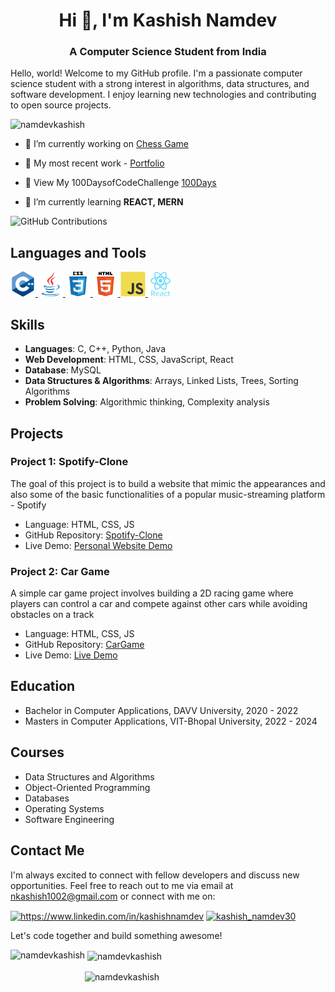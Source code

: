 <h1 align="center">Hi 👋, I'm Kashish Namdev</h1>
<h3 align="center">A Computer Science Student from India</h3>

Hello, world! Welcome to my GitHub profile. I'm a passionate computer science student with a strong interest in algorithms, data structures, and software development. I enjoy learning new technologies and contributing to open source projects.

<p align="left"> <img src="https://komarev.com/ghpvc/?username=namdevkashish&label=Profile%20views&color=0e75b6&style=flat" alt="namdevkashish" /> </p>

- 🔭 I’m currently working on [Chess Game](https://namdevkashish.github.io/chess/)

- 📌 My most recent work - [Portfolio](https://namdevkashish.github.io/)

- 📍 View My 100DaysofCodeChallenge [100Days](https://github.com/namdevkashish/100DaysOfCodeChallenge)

- 🌱 I’m currently learning **REACT, MERN**

![GitHub Contributions](https://github-readme-streak-stats.herokuapp.com/?user=namdevkashish)

## Languages and Tools
<p align="left"> 
  <a href="https://www.w3schools.com/cpp/" target="_blank" rel="noreferrer"> <img src="https://raw.githubusercontent.com/devicons/devicon/master/icons/cplusplus/cplusplus-original.svg" alt="cplusplus" width="40" height="40"/> </a> 
  <a href="https://www.java.com" target="_blank" rel="noreferrer"> <img src="https://raw.githubusercontent.com/devicons/devicon/master/icons/java/java-original.svg" alt="java" width="40" height="40"/> </a> <a href="https://www.w3schools.com/css/" target="_blank" rel="noreferrer"> <img src="https://raw.githubusercontent.com/devicons/devicon/master/icons/css3/css3-original-wordmark.svg" alt="css3" width="40" height="40"/> </a> 
  <a href="https://www.w3.org/html/" target="_blank" rel="noreferrer"> <img src="https://raw.githubusercontent.com/devicons/devicon/master/icons/html5/html5-original-wordmark.svg" alt="html5" width="40" height="40"/> </a> 
  <a href="https://developer.mozilla.org/en-US/docs/Web/JavaScript" target="_blank" rel="noreferrer"> <img src="https://raw.githubusercontent.com/devicons/devicon/master/icons/javascript/javascript-original.svg" alt="javascript" width="40" height="40"/> </a> 
  <a href="https://reactjs.org/" target="_blank" rel="noreferrer"> <img src="https://raw.githubusercontent.com/devicons/devicon/master/icons/react/react-original-wordmark.svg" alt="react" width="40" height="40"/> </a> 
</p>

## Skills

- **Languages**:  C, C++, Python, Java
- **Web Development**: HTML, CSS, JavaScript, React
- **Database**: MySQL
- **Data Structures & Algorithms**: Arrays, Linked Lists, Trees, Sorting Algorithms
- **Problem Solving**: Algorithmic thinking, Complexity analysis

## Projects

### Project 1: Spotify-Clone

The goal of this project is to build a website that mimic the appearances and also some of the basic functionalities of a popular music-streaming platform - Spotify
- Language: HTML, CSS, JS
- GitHub Repository: [Spotify-Clone](https://github.com/namdevkashish/Spotify-Clone)
- Live Demo: [Personal Website Demo](https://namdevkashish.github.io/Spotify-Clone/)

### Project 2: Car Game

A simple car game project involves building a 2D racing game where players can control a car and compete against other cars while avoiding obstacles on a track
- Language: HTML, CSS, JS
- GitHub Repository: [CarGame](https://github.com/namdevkashish/CarGame)
- Live Demo: [Live Demo](https://kashish2.netlify.app/map1game.html)

## Education

- Bachelor in Computer Applications, DAVV University, 2020 - 2022
- Masters in Computer Applications, VIT-Bhopal University, 2022 - 2024

## Courses

- Data Structures and Algorithms
- Object-Oriented Programming
- Databases
- Operating Systems
- Software Engineering

## Contact Me

I'm always excited to connect with fellow developers and discuss new opportunities. Feel free to reach out to me via email at nkashish1002@gmail.com or connect with me on: 
<p align="left">
<a href="https://linkedin.com/in/kashishnamdev" target="blank"><img align="center" src="https://raw.githubusercontent.com/rahuldkjain/github-profile-readme-generator/master/src/images/icons/Social/linked-in-alt.svg" alt="https://www.linkedin.com/in/kashishnamdev" height="30" width="40" /></a>
<a href="https://www.instagram.com/kashish_namdev30/" target="blank"><img align="center" src="https://raw.githubusercontent.com/rahuldkjain/github-profile-readme-generator/master/src/images/icons/Social/instagram.svg" alt="kashish_namdev30" height="30" width="40" /></a>
</p>

Let's code together and build something awesome!

<p><img align="left" src="https://github-readme-stats.vercel.app/api/top-langs?username=namdevkashish&show_icons=true&locale=en&layout=compact" alt="namdevkashish" height="195" /></p>
<p>&nbsp;<img align="center" src="https://github-readme-stats.vercel.app/api?username=namdevkashish&show_icons=true&locale=en" alt="namdevkashish" /></p>
<p><img align="center" src="https://github-readme-streak-stats.herokuapp.com/?user=namdevkashish&" alt="namdevkashish" /></p>
